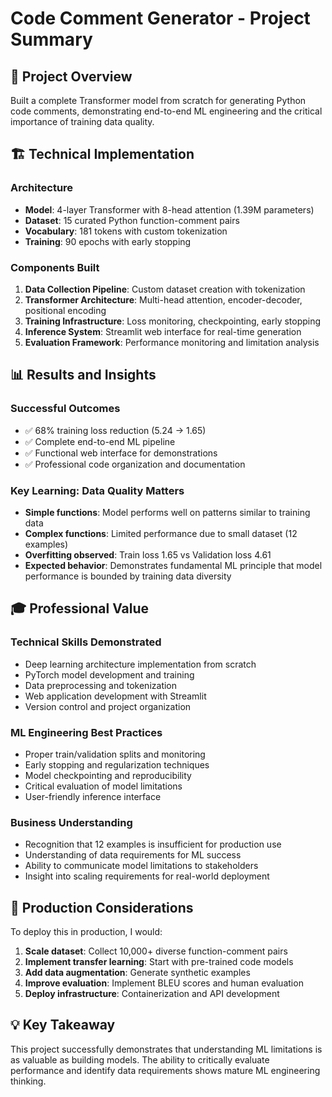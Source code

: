 # Code Comment Generator - Project Summary

## 🎯 Project Overview
Built a complete Transformer model from scratch for generating Python code comments, demonstrating end-to-end ML engineering and the critical importance of training data quality.

## 🏗️ Technical Implementation

### Architecture
- **Model**: 4-layer Transformer with 8-head attention (1.39M parameters)
- **Dataset**: 15 curated Python function-comment pairs
- **Vocabulary**: 181 tokens with custom tokenization
- **Training**: 90 epochs with early stopping

### Components Built
1. **Data Collection Pipeline**: Custom dataset creation with tokenization
2. **Transformer Architecture**: Multi-head attention, encoder-decoder, positional encoding
3. **Training Infrastructure**: Loss monitoring, checkpointing, early stopping
4. **Inference System**: Streamlit web interface for real-time generation
5. **Evaluation Framework**: Performance monitoring and limitation analysis

## 📊 Results and Insights

### Successful Outcomes
- ✅ 68% training loss reduction (5.24 → 1.65)
- ✅ Complete end-to-end ML pipeline
- ✅ Functional web interface for demonstrations
- ✅ Professional code organization and documentation

### Key Learning: Data Quality Matters
- **Simple functions**: Model performs well on patterns similar to training data
- **Complex functions**: Limited performance due to small dataset (12 examples)
- **Overfitting observed**: Train loss 1.65 vs Validation loss 4.61
- **Expected behavior**: Demonstrates fundamental ML principle that model performance is bounded by training data diversity

## 🎓 Professional Value

### Technical Skills Demonstrated
- Deep learning architecture implementation from scratch
- PyTorch model development and training
- Data preprocessing and tokenization
- Web application development with Streamlit
- Version control and project organization

### ML Engineering Best Practices
- Proper train/validation splits and monitoring
- Early stopping and regularization techniques
- Model checkpointing and reproducibility
- Critical evaluation of model limitations
- User-friendly inference interface

### Business Understanding
- Recognition that 12 examples is insufficient for production use
- Understanding of data requirements for ML success
- Ability to communicate model limitations to stakeholders
- Insight into scaling requirements for real-world deployment

## 🚀 Production Considerations

To deploy this in production, I would:
1. **Scale dataset**: Collect 10,000+ diverse function-comment pairs
2. **Implement transfer learning**: Start with pre-trained code models
3. **Add data augmentation**: Generate synthetic examples
4. **Improve evaluation**: Implement BLEU scores and human evaluation
5. **Deploy infrastructure**: Containerization and API development

## 💡 Key Takeaway
This project successfully demonstrates that understanding ML limitations is as valuable as building models. The ability to critically evaluate performance and identify data requirements shows mature ML engineering thinking.